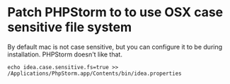 # Patch PHPStorm to to use OSX case sensitive file system

By default mac is not case sensitive, but you can configure it to be during installation. PHPStorm doesn't like that.

```
echo idea.case.sensitive.fs=true >> /Applications/PhpStorm.app/Contents/bin/idea.properties
```